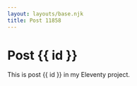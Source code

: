 ```yaml
---
layout: layouts/base.njk
title: Post 11858
---
```


# Post {{ id }}

This is post {{ id }} in my Eleventy project.
